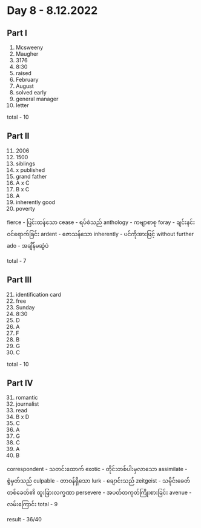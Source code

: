 # Day 8 - 8.12.2022

## Part I

1. Mcsweeny
2. Maugher
3. 3176
4. 8:30
5. raised
6. February
7. August
8. solved early
9. general manager
10. letter

total - 10

## Part II

11. 2006
12. 1500
13. siblings
14. x published
15. grand father
16. A x C
17. B x C
18. A
19. inherently good
20. poverty

fierce - ပြင်းထန်သော
cease - ရပ်စဲသည်
anthology - ကဗျာစာစု
foray - ချင်းနင်းဝင်ရောက်ခြင်း
ardent - ဇောသန်သော
inherently - ပင်ကိုအားဖြင့်
without further ado - အချိန်မဆွဲပဲ

total - 7

## Part III

21. identification card
22. free
23. Sunday
24. 8:30
25. D
26. A
27. F
28. B
29. G
30. C

total - 10

## Part IV

31. romantic
32. journalist
33. read
34. B x D
35. C
36. A
37. G
38. C
39. A
40. B

correspondent - သတင်းထောက်
exotic - တိုင်းတစ်ပါးမှလာသော
assimilate - စွဲမှတ်သည်
culpable - တာဝန်ရှိသော
lurk - ချောင်းသည်
zeitgeist - သမိုင်းခေတ်တစ်ခေတ်၏ ထူးခြားလက္ခဏာ
persevere - အပတ်တကုတ်ကြိုးစားခြင်း
avenue - လမ်းကြောင်း
total - 9

result - 36/40